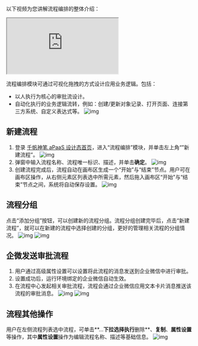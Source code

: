 以下视频为您讲解流程编排的整体介绍：
<div class="doc-video-mod"><iframe src="https://cloud.tencent.com/edu/learning/quick-play/3565-61849?source=gw.doc.media&withPoster=1&notip=1"></iframe></div>

流程编排模块可通过可视化拖拽的方式设计应用业务逻辑。包括：
- 以人执行为核心的审批流设计。
- 自动化执行的业务逻辑流转，例如：创建/更新对象记录、打开页面、连接第三方系统、自定义表达式等。
![img](https://qcloudimg.tencent-cloud.cn/raw/f9a1c48618e42ad5891df623471a26eb.png)        

## 新建流程
1. 登录 [千帆神笔 aPaaS 设计态首页](https://apaas.cloud.tencent.com/)，进入“流程编排”模块，并单击左上角“”新建流程”。
![img](https://qcloudimg.tencent-cloud.cn/raw/44dea6d1f422b74bc385abbbc21dc81b.png)        
2. 弹窗中输入流程名称、流程唯一标识、描述，并单击**确定**。
![img](https://qcloudimg.tencent-cloud.cn/raw/530a9c6267084783d2ab1c4a2c07fcb2.png)        
3. 创建流程完成后，流程自动在画布区生成一个“开始”与“结束”节点。用户可在画布区操作，从右侧元素区列表选中所需元素，然后拖入画布区“开始”与“结束”节点之间，系统将自动保存设置。
![img](https://qcloudimg.tencent-cloud.cn/raw/8022ca8c47513ef970f7a6a4988326b6.png)        

## 流程分组
点击“添加分组”按钮，可以创建新的流程分组。流程分组创建完毕后，点击“新建流程”，就可以在新建的流程中选择创建的分组，更好的管理相关流程的分组情况。
![img](https://qcloudimg.tencent-cloud.cn/raw/25a306a29d9a43db0ad355932372c17c.png)
![img](https://qcloudimg.tencent-cloud.cn/raw/1c0ff46ab1bd321d3c8b02d73bf6d6d9.png)

## 企微发送审批流程
1. 用户通过高级属性设置可以设置将此流程的消息发送到企业微信中进行审批。
2. 设置成功后，运行环境绑定的企业微信自动生效。
3. 在流程中心发起相关审批流程，流程会通过企业微信应用文本卡片消息推送该流程的审批消息。
![img](https://qcloudimg.tencent-cloud.cn/raw/fc77e04a23552170523099ac2597a70d.png)
![img](https://qcloudimg.tencent-cloud.cn/raw/9de77bcd9debddda8fdae9fb1ca46bca.png)

## 流程其他操作
用户在左侧流程列表选中流程，可单击**…**下拉选择执行**删除**、**复制**、**属性设置**等操作，其中**属性设置**操作为编辑流程名称、描述等基础信息。
![img](https://qcloudimg.tencent-cloud.cn/raw/9314e41b37725084aedbc88d9efffe16.png)        

